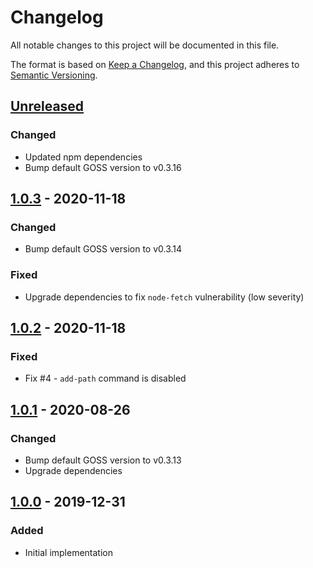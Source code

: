 # Changelog
All notable changes to this project will be documented in this file.

The format is based on [Keep a Changelog](https://keepachangelog.com/en/1.0.0/),
and this project adheres to [Semantic Versioning](https://semver.org/spec/v2.0.0.html).

## [Unreleased]
### Changed
- Updated npm dependencies
- Bump default GOSS version to v0.3.16

## [1.0.3] - 2020-11-18
### Changed
- Bump default GOSS version to v0.3.14

### Fixed
- Upgrade dependencies to fix `node-fetch` vulnerability (low severity)

## [1.0.2] - 2020-11-18
### Fixed
- Fix #4 - `add-path` command is disabled

## [1.0.1] - 2020-08-26
### Changed
- Bump default GOSS version to v0.3.13
- Upgrade dependencies

## [1.0.0] - 2019-12-31
### Added
- Initial implementation

[Unreleased]: https://github.com/olivierlacan/keep-a-changelog/compare/v1.0.3...HEAD
[1.0.3]: https://github.com/olivierlacan/keep-a-changelog/compare/v1.0.2...v1.0.3
[1.0.2]: https://github.com/olivierlacan/keep-a-changelog/compare/v1.0.1...v1.0.2
[1.0.1]: https://github.com/olivierlacan/keep-a-changelog/compare/v1.0.0...v1.0.1
[1.0.0]: https://github.com/e1himself/goss-installation-action/releases/tag/v1.0.0


